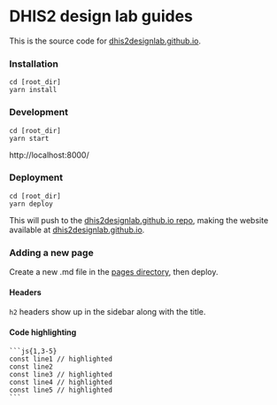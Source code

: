 # DHIS2 design lab guides

This is the source code for [dhis2designlab.github.io](https://dhis2designlab.github.io/).

### Installation
```
cd [root_dir]
yarn install
```

### Development
```
cd [root_dir]
yarn start
```
http://localhost:8000/

### Deployment
```
cd [root_dir]
yarn deploy
```
This will push to the [dhis2designlab.github.io repo](https://github.com/dhis2designlab/dhis2designlab.github.io),
making the website available at [dhis2designlab.github.io](https://dhis2designlab.github.io/).

### Adding a new page
Create a new .md file in the [pages directory](pages), then deploy.

#### Headers
`h2` headers show up in the sidebar along with the title. 

#### Code highlighting
    ```js{1,3-5}
    const line1 // highlighted
    const line2
    const line3 // highlighted
    const line4 // highlighted
    const line5 // highlighted
    ```

